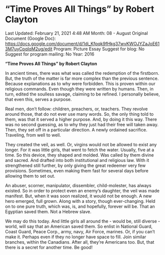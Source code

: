 # “Time Proves All Things” by Robert Clayton

Last Updated: February 21, 2021 4:48 AM
Month: 08 - August
Original Document (Google Doc): https://docs.google.com/document/d/1di_Kfpqk9fHkg37wvKWOJYZaJoE613M7uyCpqIqM2ug/edit
Program: Picture Essay
Suggest for blog: No
Suggest for program mailing: No
Year: 2016

**“Time Proves All Things” by Robert Clayton**

In ancient times, there was what was called the redemption of the firstborn. But, the truth of the matter is far more complex than the previous sentence. Because explanations as to why were forbidden. This is proven within our religious commands. Even though they were written by humans. Then, in turn, edited the soulless savage, claiming to be refined. I personally believe, that even this, serves a purpose.

Real men, don’t follow: children, preachers, or, teachers. They revolve around those, that do not ever use many words. So, the only thing told to them, was that it served a higher purpose. And, by doing it this way. There was no second guessing, as to why they just had their free will taken away. Then, they set off in a particular direction. A newly ordained sacrifice. Traveling, from well to well.

They created the veil, as well. Or, virgins would not be allowed to exist any longer. For it was little girls, that went to fetch the water. Usually, five at a time. So this device, they shaped and molded. Was called by them divine and sacred. And drafted into both institutional and religious law. With it strengthened still further, by only giving the great redeemer very few provisions. Sometimes, even making them fast for several days before allowing them to set out.

An abuser, scorner, manipulator, dissembler, child-molester, has always existed. So in order to protect even an enemy’s daughter, the veil was made manifest. But, when it was soon realized, it would not be enough. A new hero emerged, full grown. Along with a story, though ever-changing. Held on to one pure truth, which was, is, and hopefully, forever will be. That an Egyptian saved them. Not a Hebrew slave.

We may do this today. And little girls all around the - would be, still diverse - world, will say that an American saved them. So enlist in National Guard, Coast Guard, Peace Corp., army, navy, Air Force, marines. Or, if you can’t make it. Perhaps even if they no longer have space to fill. Join similar branches, within the Canadians. After all, they’re Americans too. But, that there is a secret for another time. Be good!